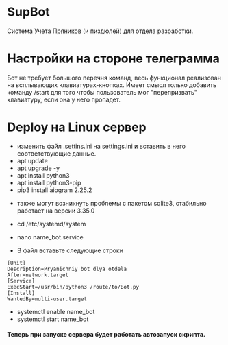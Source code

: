 # SupBot
Система Учета Пряников (и пиздюлей) для отдела разработки. 

# Настройки на стороне телеграмма
Бот не требует большого перечня команд, весь функционал реализован на всплывающих клавиатурах-кнопках. Имеет смысл только добавить команду /start для того чтобы пользователь мог "перепризвать" клавиатуру, если она у него пропадет. 

# Deploy на Linux сервер
* изменить файл .settins.ini на settings.ini и вставить в него соответствующие данные. </br>
* apt update
* apt upgrade -y
* apt install python3
* apt install python3-pip
* pip3 install aiogram 2.25.2

- также могут возникнуть проблемы с пакетом sqlite3, стабильно работает на версии 3.35.0

* cd /etc/systemd/system
* nano name_bot.service

*  В файл вставьте следующие строки
```
[Unit]
Description=Pryanichniy bot dlya otdela
After=network.target
[Service]
ExecStart=/usr/bin/python3 /route/to/Bot.py
[Install]
WantedBy=multi-user.target
```
*  systemctl enable name_bot</br>
*  systemctl start name_bot</br>
#### Теперь при запуске сервера будет работать автозапуск скрипта. 
